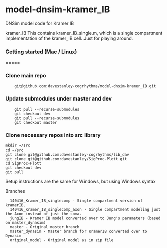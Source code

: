 # model-dnsim-kramer_IB
DNSim model code for Kramer IB


kramer_IB
	This contains kramer_IB_single.m, which is a single compartment implementation of the
        kramer_IB cell. Just for playing around.


### Getting started (Mac / Linux)
=====

### Clone main repo
  
		git@github.com:davestanley-cogrhythms/model-dnsim-kramer_IB.git
		
		
### Update submodules under master and dev
		git pull --recurse-submodules
		git checkout dev
		git pull --recurse-submodules
		git checkout master
  
### Clone necessary repos into src library
  
    mkdir ~/src
    cd ~/src
    git clone git@github.com:davestanley-cogrhythms/lib_dav
    git clone git@github.com:davestanley/SigProc-Plott.git
    cd SigProc-Plott
    git checkout dev
    git pull
  
Setup instructions are the same for Windows, but using Windows syntax

Branches

	  140416_Kramer_IB_singlecomp - Single compartment version of kramerIB.
	  140416_Kramer_IB_singlecomp_axon - Single compartment modeling just the Axon instead of just the soma.
	  jungIB - Kramer IB model converted over to Jung's parameters (based on master_dynasim)
	  master - Original master branch
	  master_dynasim - Master branch for KramerIB converted over to Dynasim
	  original_model - Original model as in zip file

